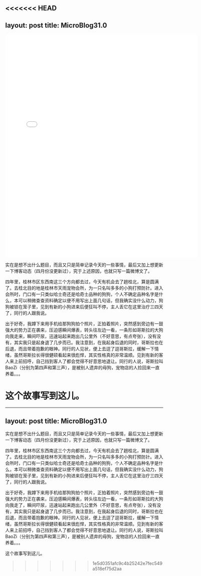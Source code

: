 <<<<<<< HEAD
---
layout: post
title: MicroBlog31.0
---

<iframe src="//instagram.com/p/nP8ba2ls5p/embed/" width="612" height="710" frameborder="0" scrolling="no" allowtransparency="true"></iframe>

实在是想不出什么题目，而且又只是简单记录今天的一些事情，最后又加上想更新一下博客动态（四月份没更新过），究于上述原因，也就只写一篇微博文了。

四年里，桂林市区东西南这三个方向都去过，今天有机会去了趟桂北，算是圆满了。去桂北目的地是桂林市天雨宠物会所，为一只名叫多多的小狗打预防针。进入会所时，门口有一只类似哈士奇还是哈奇士品种的狗狗，个人不确定品种名字是什么，本可以稍微查查资料确定以便不用写出上面几句话，但我确实没什么动力，狗狗被锁在笼子里，见到有新的小狗进来后便狂叫不停，主人丢它在这里治疗三四天了，同行的人跟我说。

出于好奇，我蹲下来用手机给那狗狗拍个照片，正拍着照片，突然感到旁边有一鼓强大的势力正在袭来，压迫感瞬间爆表，转头往左边一看，一条形如哥斯拉的大狗向我走来，瞬间吓尿，迅速站起来跑出几公里外（不好意思，有点夸张），没有没有，其实我只是起身退了几步而已。我注意到，在我起身后退的同时，哥斯拉也在后退，而且带着抱歉的眼神。同行的人见状，便上去逗了逗哥斯拉，缓解一下情绪，虽然哥斯拉长得很健硕看起来很彪悍，其实性格真的非常温顺。见到有新的客人来上前招呼，自己挡到客人了都会觉得不好意思地退让。同行的人说，哥斯拉叫 BaoZi（分别为第四声和第三声），是被别人遗弃的母狗，宠物店的人捡回来一直养着。。。

这个故事写到这儿。
=======
---
layout: post
title: MicroBlog31.0
---


实在是想不出什么题目，而且又只是简单记录今天的一些事情，最后又加上想更新一下博客动态（四月份没更新过），究于上述原因，也就只写一篇微博文了。

四年里，桂林市区东西南这三个方向都去过，今天有机会去了趟桂北，算是圆满了。去桂北目的地是桂林市天雨宠物会所，为一只名叫多多的小狗打预防针。进入会所时，门口有一只类似哈士奇还是哈奇士品种的狗狗，个人不确定品种名字是什么，本可以稍微查查资料确定以便不用写出上面几句话，但我确实没什么动力，狗狗被锁在笼子里，见到有新的小狗进来后便狂叫不停，主人丢它在这里治疗三四天了，同行的人跟我说。

出于好奇，我蹲下来用手机给那狗狗拍个照片，正拍着照片，突然感到旁边有一鼓强大的势力正在袭来，压迫感瞬间爆表，转头往左边一看，一条形如哥斯拉的大狗向我走了，瞬间吓尿，迅速站起来跑出几公里外（不好意思，有点夸张），没有没有，其实我只是起身退了几步而已。我注意到，在我起身后退的同时，哥斯拉也在后退，而且带着抱歉的眼神。同行的人见状，便上去逗了逗哥斯拉，缓解一下情绪，虽然哥斯拉长得很健硕看起来很彪悍，其实性格真的非常温顺。见到有新的客人来上前招呼，自己挡到客人了都会觉得不好意思地退让。同行的人说，哥斯拉叫 BaoZi（分别为第四声和第三声），是被别人遗弃的母狗，宠物店的人捡回来一直养着。。。

这个故事写到这儿。
>>>>>>> 1e5d0351afc9c4b25242e7fec549a518ef75d2aa
